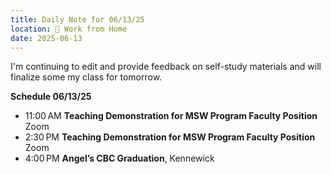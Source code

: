 ```yaml
---
title: Daily Note for 06/13/25
location: 🏡 Work from Home
date: 2025-06-13
---
```

I'm continuing to edit and provide feedback on self-study materials and will finalize some my class for tomorrow.

**Schedule 06/13/25**

- 11:00 AM **Teaching Demonstration for MSW Program Faculty Position** Zoom
- 2:30 PM **Teaching Demonstration for MSW Program Faculty Position** Zoom
- 4:00 PM **Angel’s CBC Graduation**, Kennewick
